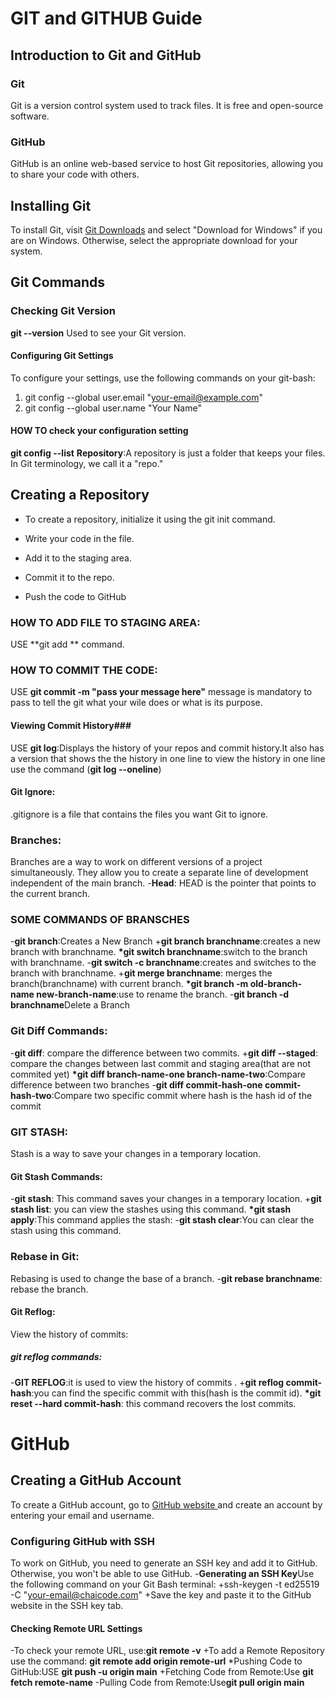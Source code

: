 # GIT and GITHUB Guide

## Introduction to Git and GitHub

### Git

Git is a version control system used to track files. It is free and open-source software.

### GitHub

GitHub is an online web-based service to host Git repositories, allowing you to share your code with others.

## Installing Git

To install Git, visit [Git Downloads](https://git-scm.com/downloads) and select "Download for Windows" if you are on Windows. Otherwise, select the appropriate download for your system.

## Git Commands

### Checking Git Version

**git --version**
Used to see your Git version.

#### Configuring Git Settings

To configure your settings, use the following commands on your git-bash:

1. git config --global user.email "your-email@example.com"
2. git config --global user.name "Your Name"

#### HOW TO check your configuration setting

**git config --list**
**Repository**:A repository is just a folder that keeps your files. In Git terminology, we call it a "repo."

## Creating a Repository

- To create a repository, initialize it using the git init command.

* Write your code in the file.

- Add it to the staging area.

* Commit it to the repo.

- Push the code to GitHub

### HOW TO ADD FILE TO STAGING AREA:

USE **git add ** command.

### HOW TO COMMIT THE CODE:

USE **git commit -m "pass your message here"** message is mandatory to pass to tell the git what your wile does or what is its purpose.

#### Viewing Commit History###

USE **git log**:Displays the history of your repos and commit history.It also has a version that shows the the history in one line to view the history in one line use the command (**git log --oneline**)

#### Git Ignore:

.gitignore is a file that contains the files you want Git to ignore.

### Branches:

Branches are a way to work on different versions of a project simultaneously. They allow you to create a separate line of development independent of the main branch. -**Head**:
HEAD is the pointer that points to the current branch.

### SOME COMMANDS OF BRANSCHES

-**git branch**:Creates a New Branch +**git branch branchname**:creates a new branch with branchname.
**\*git switch branchname**:switch to the branch with branchname. -**git switch -c branchname**:creates and switches to the branch with branchname. +**git merge branchname**: merges the branch(branchname) with current branch.
**\*git branch -m old-branch-name new-branch-name**:use to rename the branch. -**git branch -d branchname**Delete a Branch

### Git Diff Commands:

-**git diff**: compare the difference between two commits. +**git diff --staged**: compare the changes between last commit and staging area(that are not commited yet)
**\*git diff branch-name-one branch-name-two**:Compare difference between two branches -**git diff commit-hash-one commit-hash-two**:Compare two specific commit where hash is the hash id of the commit

### GIT STASH:

Stash is a way to save your changes in a temporary location.

#### Git Stash Commands:

-**git stash**: This command saves your changes in a temporary location. +**git stash list**: you can view the stashes using this command.
**\*git stash apply**:This command applies the stash: -**git stash clear**:You can clear the stash using this command.

### Rebase in Git:

Rebasing is used to change the base of a branch. -**git rebase branchname**: rebase the branch.

#### Git Reflog:

View the history of commits:

##### git reflog commands:

-**GIT REFLOG**:it is used to view the history of commits . +**git reflog commit-hash**:you can find the specific commit with this(hash is the commit id).
**\*git reset --hard commit-hash**: this command recovers the lost commits.

# GitHub

## Creating a GitHub Account

To create a GitHub account, go to [ GitHub website ](github.com) and create an account by entering your email and username.

### Configuring GitHub with SSH

To work on GitHub, you need to generate an SSH key and add it to GitHub. Otherwise, you won't be able to use GitHub. -**Generating an SSH Key**Use the following command on your Git Bash terminal:
+ssh-keygen -t ed25519 -C "your-email@chaicode.com"
+Save the key and paste it to the GitHub website in the SSH key tab.

#### Checking Remote URL Settings

-To check your remote URL, use:**git remote -v**
+To add a Remote Repository use the command: **git remote add origin remote-url**
\*Pushing Code to GitHub:USE **git push -u origin main**
+Fetching Code from Remote:Use **git fetch remote-name**
-Pulling Code from Remote:Use**git pull origin main**
